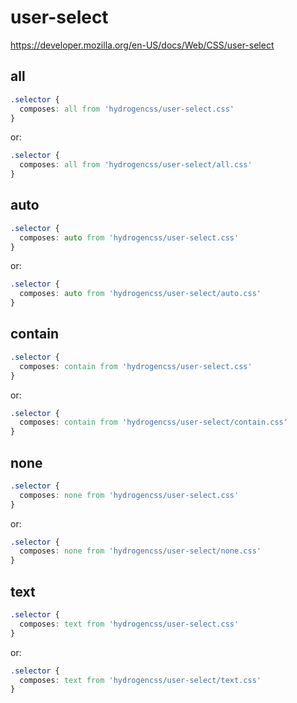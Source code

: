 # user-select

https://developer.mozilla.org/en-US/docs/Web/CSS/user-select

## all
```css
.selector {
  composes: all from 'hydrogencss/user-select.css'
}
```

or:
```css
.selector {
  composes: all from 'hydrogencss/user-select/all.css'
}
```

## auto
```css
.selector {
  composes: auto from 'hydrogencss/user-select.css'
}
```

or:
```css
.selector {
  composes: auto from 'hydrogencss/user-select/auto.css'
}
```

## contain
```css
.selector {
  composes: contain from 'hydrogencss/user-select.css'
}
```

or:
```css
.selector {
  composes: contain from 'hydrogencss/user-select/contain.css'
}
```

## none
```css
.selector {
  composes: none from 'hydrogencss/user-select.css'
}
```

or:
```css
.selector {
  composes: none from 'hydrogencss/user-select/none.css'
}
```

## text
```css
.selector {
  composes: text from 'hydrogencss/user-select.css'
}
```

or:
```css
.selector {
  composes: text from 'hydrogencss/user-select/text.css'
}
```

